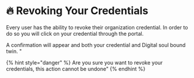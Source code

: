# 🔥 Revoking Your Credentials

Every user has the ability to revoke their organization credential. In order to do so you will click on your credential through the portal.

A confirmation will appear and both your credential and Digital soul bound twin. "

{% hint style="danger" %}
Are you sure you want to revoke your credentials, this action cannot be undone"
{% endhint %}
